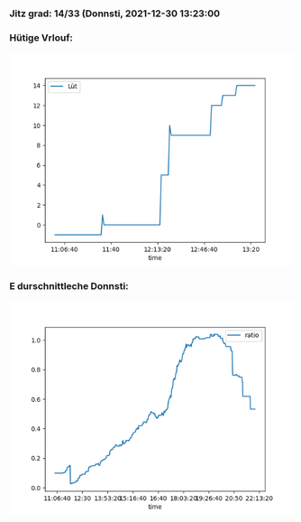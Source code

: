 ### Jitz grad: 14/33 (Donnsti, 2021-12-30 13:23:00

### Hütige Vrlouf:
![Graph](Today.png)

### E durschnittleche Donnsti:
![Graph](Donnsti.png)